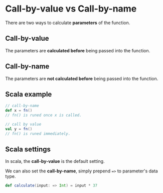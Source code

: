 # Call-by-value vs Call-by-name

There are two ways to calculate **parameters** of the function.

## Call-by-value

The parameters are **calculated before** being passed into the function.

## Call-by-name

The parameters are **not calculated before** being passed into the function.

## Scala example

```scala
// call-by-name
def x = fn()
// fn() is runed once x is called.

// call by value
val y = fn()
// fn() is runed immediately.
```

## Scala settings

In scala, the **call-by-value** is the default setting.

We can also set the **call-by-name**, simply prepend `=>` to parameter's data type.

```scala
def calculate(input: => Int) = input * 37
```
